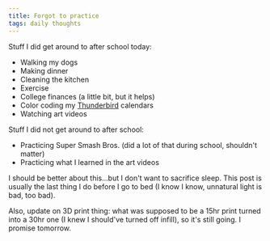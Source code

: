 ```yaml
---
title: Forgot to practice
tags: daily thoughts
---
```


Stuff I did get around to after school today:

- Walking my dogs
- Making dinner
- Cleaning the kitchen
- Exercise
- College finances (a little bit, but it helps)
- Color coding my [Thunderbird](https://www.thunderbird.net/en-US/) calendars
- Watching art videos

Stuff I did not get around to after school:

- Practicing Super Smash Bros. (did a lot of that during school, shouldn't matter)
- Practicing what I learned in the art videos

I should be better about this...but I don't want to sacrifice sleep. This post is usually the last thing I do before I go to bed (I know I know, unnatural light is bad, too bad).

Also, update on 3D print thing: what was supposed to be a 15hr print turned into a 30hr one (I knew I should've turned off infill), so it's still going. I promise tomorrow.
